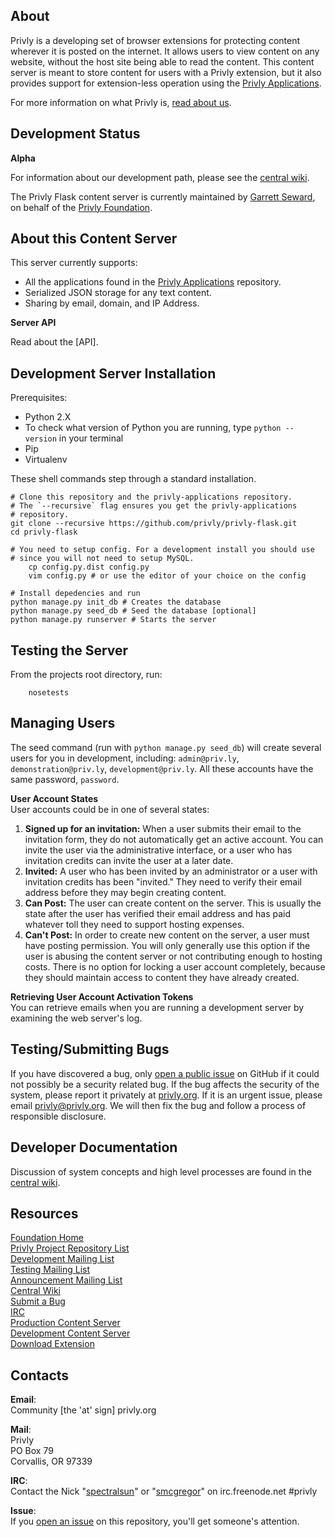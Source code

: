 ## About ##

Privly is a developing set of browser extensions for protecting content wherever it is posted on the internet. It allows users to view content on any website, without the host site being able to read the content. This content server is meant to store content for users with a Privly extension, but it also provides support for extension-less operation using the [Privly Applications](https://github.com/privly/privly-applications).

For more information on what Privly is, [read about us](https://priv.ly/pages/about).

## Development Status ##

**Alpha**

For information about our development path, please see the [central wiki](https://github.com/privly/privly-organization/wiki/Version-List).

The Privly Flask content server is currently maintained by [Garrett Seward](https://github.com/spetralsun), on behalf of the [Privly Foundation](http://www.privly.org).

## About this Content Server ##

This server currently supports:

* All the applications found in the [Privly Applications](https://github.com/privly/privly-applications) repository.
* Serialized JSON storage for any text content.
* Sharing by email, domain, and IP Address.

**Server API**  

Read about the [API].

## Development Server Installation ##

Prerequisites:

* Python 2.X
 * To check what version of Python you are running, type `python --version` in your terminal
* Pip
* Virtualenv 

These shell commands step through a standard installation.

    # Clone this repository and the privly-applications repository.
    # The `--recursive` flag ensures you get the privly-applications
    # repository.
    git clone --recursive https://github.com/privly/privly-flask.git
    cd privly-flask
    
    # You need to setup config. For a development install you should use
    # since you will not need to setup MySQL.
        cp config.py.dist config.py
        vim config.py # or use the editor of your choice on the config 
    
    # Install depedencies and run
    python manage.py init_db # Creates the database
    python manage.py seed_db # Seed the database [optional]
    python manage.py runserver # Starts the server

## Testing the Server

From the projects root directory, run:

        nosetests
        
## Managing Users

The seed command (run with `python manage.py seed_db`) will create several users for you in development, including: `admin@priv.ly`, `demonstration@priv.ly`, `development@priv.ly`. All these accounts have the same password, `password`. 

**User Account States**  
User accounts could be in one of several states:

1. **Signed up for an invitation:** When a user submits their email to the invitation form, they do not automatically get an active account. You can invite the user via the administrative interface, or a user who has invitation credits can invite the user at a later date.
1. **Invited:** A user who has been invited by an administrator or a user with invitation credits has been "invited." They need to verify their email address before they may begin creating content.
1. **Can Post:** The user can create content on the server. This is usually the state after the user has verified their email address and has paid whatever toll they need to support hosting expenses.
1. **Can't Post:** In order to create new content on the server, a user must have posting permission. You will only generally use this option if the user is abusing the content server or not contributing enough to hosting costs. There is no option for locking a user account completely, because they should maintain access to content they have already created.

**Retrieving User Account Activation Tokens**  
You can retrieve emails when you are running a development server by examining the web server's log.

## Testing/Submitting Bugs ##

If you have discovered a bug, only [open a public issue](https://github.com/privly/privly-flask/issues/new) on GitHub if it could not possibly be a security related bug. If the bug affects the security of the system, please report it privately at [privly.org](http://www.privly.org/content/bug-report). If it is an urgent issue, please email privly@privly.org. We will then fix the bug and follow a process of responsible disclosure.

## Developer Documentation ##

Discussion of system concepts and high level processes are found in the [central wiki](https://github.com/privly/privly-organization/wiki).

## Resources ##

[Foundation Home](http://www.privly.org)  
[Privly Project Repository List](https://github.com/privly)  
[Development Mailing List](http://groups.google.com/group/privly)  
[Testing Mailing List](http://groups.google.com/group/privly-test)  
[Announcement Mailing List](http://groups.google.com/group/privly-announce)  
[Central Wiki](https://github.com/privly/privly-organization/wiki)  
[Submit a Bug](http://www.privly.org/content/bug-report)  
[IRC](http://www.privly.org/content/irc)  
[Production Content Server](https://privlyalpha.org)  
[Development Content Server](https://dev.privly.org)  
[Download Extension](https://priv.ly/pages/download)  

## Contacts ##

**Email**:  
Community [the 'at' sign] privly.org  

**Mail**:  
Privly  
PO Box 79  
Corvallis, OR 97339 
 
**IRC**:  
Contact the Nick "[spectralsun](https://github.com/spectralsun)" or "[smcgregor](https://github.com/smcgregor)" on irc.freenode.net #privly

**Issue**:  
If you [open an issue](https://github.com/privly/privly-flask/issues) on this repository, you'll get someone's attention.


